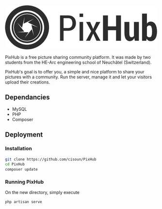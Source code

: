 ![PixHub](https://raw.githubusercontent.com/cisoun/PixHub/master/doc/logo.png)

PixHub is a free picture sharing community platform. It was made by two students from the HE-Arc engineering school of Neuchâtel (Switzerland).

PixHub's goal is to offer you, a simple and nice platform to share your pictures with a community. Run the server, manage it and let your visitors upload their creations.

## Dependancies

- MySQL
- PHP
- Composer

## Deployment

### Installation

```bash
git clone https://github.com/cisoun/PixHub
cd PixHub
composer update
```

### Running PixHub

On the new directory, simply execute

```bash
php artisan serve
```
